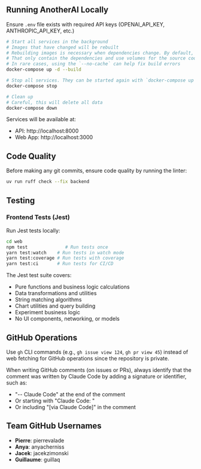 ## Running AnotherAI Locally

Ensure `.env` file exists with required API keys (OPENAI_API_KEY, ANTHROPIC_API_KEY, etc.)

```bash
# Start all services in the background
# Images that have changed will be rebuilt
# Rebuilding images is necessary when dependencies change. By default, the docker-compose exposes "dev" target
# That only contain the dependencies and use volumes for the source code
# In rare cases, using the `--no-cache` can help fix build errors
docker-compose up -d --build

# Stop all services. They can be started again with `docker-compose up -d`
docker-compose stop

# Clean up
# Careful, this will delete all data
docker-compose down
```

Services will be available at:
- API: http://localhost:8000
- Web App: http://localhost:3000

## Code Quality

Before making any git commits, ensure code quality by running the linter:

```bash
uv run ruff check --fix backend
```

## Testing

### Frontend Tests (Jest)

Run Jest tests locally:
```bash
cd web
npm test              # Run tests once
yarn test:watch    # Run tests in watch mode
yarn test:coverage # Run tests with coverage
yarn test:ci       # Run tests for CI/CD
```


The Jest test suite covers:
- Pure functions and business logic calculations
- Data transformations and utilities
- String matching algorithms
- Chart utilities and query building
- Experiment business logic
- No UI components, networking, or models

## GitHub Operations

Use `gh` CLI commands (e.g., `gh issue view 124`, `gh pr view 45`) instead of web fetching for GitHub operations since the repository is private.

When writing GitHub comments (on issues or PRs), always identify that the comment was written by Claude Code by adding a signature or identifier, such as:
- "-- Claude Code" at the end of the comment
- Or starting with "Claude Code: "
- Or including "[via Claude Code]" in the comment

## Team GitHub Usernames

- **Pierre**: pierrevalade
- **Anya**: anyacherniss
- **Jacek**: jacekzimonski
- **Guillaume**: guillaq
